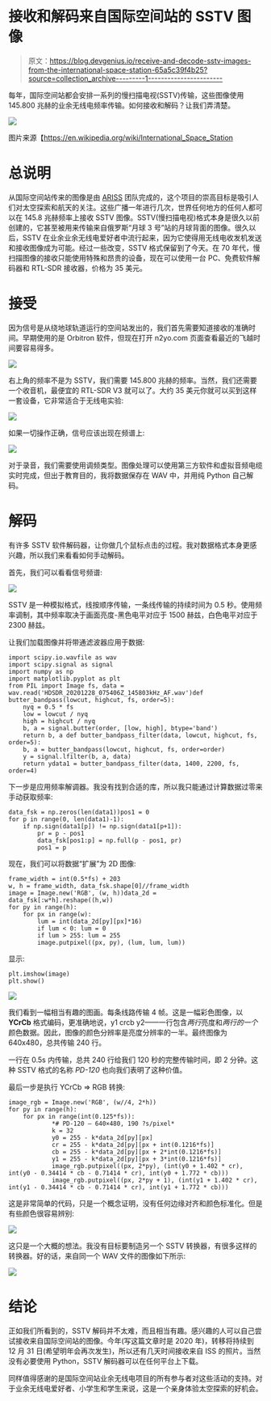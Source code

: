# 接收和解码来自国际空间站的 SSTV 图像

> 原文：<https://blog.devgenius.io/receive-and-decode-sstv-images-from-the-international-space-station-65a5c39f4b25?source=collection_archive---------1----------------------->

每年，国际空间站都会安排一系列的慢扫描电视(SSTV)传输，这些图像使用 145.800 兆赫的业余无线电频率传输。如何接收和解码？让我们弄清楚。

![](img/ffa26c7ad372437c215bd5f061a356f8.png)

图片来源【https://en.wikipedia.org/wiki/International_Space_Station 

# 总说明

从国际空间站传来的图像是由 [ARISS](https://www.ariss.org) 团队完成的，这个项目的崇高目标是吸引人们对太空探索和航天的关注。这些广播一年进行几次，世界任何地方的任何人都可以在 145.8 兆赫频率上接收 SSTV 图像。SSTV(慢扫描电视)格式本身是很久以前创建的，它甚至被用来传输来自俄罗斯“月球 3 号”站的月球背面的图像。很久以后，SSTV 在业余业余无线电爱好者中流行起来，因为它使得用无线电收发机发送和接收图像成为可能。经过一些改变，SSTV 格式保留到了今天。在 70 年代，慢扫描图像的接收只能使用特殊和昂贵的设备，现在可以使用一台 PC、免费软件解码器和 RTL-SDR 接收器，价格为 35 美元。

# 接受

因为信号是从绕地球轨道运行的空间站发出的，我们首先需要知道接收的准确时间。早期使用的是 Orbitron 软件，但现在打开 n2yo.com 页面查看最近的飞越时间要容易得多。

![](img/9b44ae3a1cd67d42d93bcee9fde90cfe.png)

右上角的频率不是为 SSTV，我们需要 145.800 兆赫的频率。当然，我们还需要一个收音机，最便宜的 RTL-SDR V3 就可以了。大约 35 美元你就可以买到这样一套设备，它非常适合于无线电实验:

![](img/05d35814ca960690b0ebe244fa5bce44.png)

如果一切操作正确，信号应该出现在频谱上:

![](img/9647666dc53ab8d27de75414abb2ba6f.png)

对于录音，我们需要使用调频类型。图像处理可以使用第三方软件和虚拟音频电缆实时完成，但出于教育目的，我将数据保存在 WAV 中，并用纯 Python 自己解码。

# 解码

有许多 SSTV 软件解码器，让你做几个鼠标点击的过程。我对数据格式本身更感兴趣，所以我们来看看如何手动解码。

首先，我们可以看看信号频谱:

![](img/af934d3df75a5ef4209940bd4fcf6c81.png)

SSTV 是一种模拟格式，线按顺序传输，一条线传输的持续时间为 0.5 秒。使用频率调制，其中频率取决于画面亮度-黑色电平对应于 1500 赫兹，白色电平对应于 2300 赫兹。

让我们加载图像并将带通滤波器应用于数据:

```
import scipy.io.wavfile as wav
import scipy.signal as signal
import numpy as np
import matplotlib.pyplot as plt
from PIL import Image fs, data = wav.read('HDSDR_20201228_075406Z_145803kHz_AF.wav')def butter_bandpass(lowcut, highcut, fs, order=5):
    nyq = 0.5 * fs
    low = lowcut / nyq
    high = highcut / nyq
    b, a = signal.butter(order, [low, high], btype='band')
    return b, a def butter_bandpass_filter(data, lowcut, highcut, fs, order=5):
    b, a = butter_bandpass(lowcut, highcut, fs, order=order)
    y = signal.lfilter(b, a, data)
    return ydata1 = butter_bandpass_filter(data, 1400, 2200, fs, order=4)
```

下一步是应用频率解调器。我没有找到合适的库，所以我只能通过计算数据过零来手动获取频率:

```
data_fsk = np.zeros(len(data1))pos1 = 0
for p in range(0, len(data1)-1):
    if np.sign(data1[p]) != np.sign(data1[p+1]):
        pr = p - pos1
        data_fsk[pos1:p] = np.full(p - pos1, pr)
        pos1 = p
```

现在，我们可以将数据“扩展”为 2D 图像:

```
frame_width = int(0.5*fs) + 203
w, h = frame_width, data_fsk.shape[0]//frame_width
image = Image.new('RGB', (w, h))data_2d = data_fsk[:w*h].reshape((h,w))
for py in range(h):
    for px in range(w):
        lum = int(data_2d[py][px]*16)
        if lum < 0: lum = 0
        if lum > 255: lum = 255
        image.putpixel((px, py), (lum, lum, lum))
```

显示:

```
plt.imshow(image)
plt.show()
```

![](img/b48ecad9a5365b5872fd4cd6e6d48086.png)

我们看到一幅相当有趣的图画。每条线路传输 4 帧。这是一幅彩色图像，以 **YCrCb** 格式编码，更准确地说，y1 crcb y2——一行包含*两行*亮度和*两行的一个*颜色数据。因此，图像的颜色分辨率是亮度分辨率的一半。最终图像为 640x480，总共传输 240 行。

一行在 0.5s 内传输，总共 240 行给我们 120 秒的完整传输时间，即 2 分钟。这种 SSTV 格式的名称 *PD-120* 也向我们表明了这种价值。

最后一步是执行 YCrCb => RGB 转换:

```
image_rgb = Image.new('RGB', (w//4, 2*h))
for py in range(h):
    for px in range(int(0.125*fs)):
            *# PD-120 – 640×480, 190 ?s/pixel*
            k = 32
            y0 = 255 - k*data_2d[py][px]
            cr = 255 - k*data_2d[py][px + int(0.1216*fs)]
            cb = 255 - k*data_2d[py][px + 2*int(0.1216*fs)]
            y1 = 255 - k*data_2d[py][px + 3*int(0.1216*fs)]
            image_rgb.putpixel((px, 2*py), (int(y0 + 1.402 * cr), int(y0 - 0.34414 * cb - 0.71414 * cr), int(y0 + 1.772 * cb)))
            image_rgb.putpixel((px, 2*py + 1), (int(y1 + 1.402 * cr), int(y1 - 0.34414 * cb - 0.71414 * cr), int(y1 + 1.772 * cb)))
```

这是非常简单的代码，只是一个概念证明，没有任何边缘对齐和颜色标准化。但是有些颜色很容易辨别:

![](img/29299ace3166abf6f94ad28d590e5e5c.png)

这只是一个大概的想法。我没有目标要制造另一个 SSTV 转换器，有很多这样的转换器。好的话，来自同一个 WAV 文件的图像如下所示:

![](img/617837dc2715b3b326128a857b871449.png)

# 结论

正如我们所看到的，SSTV 解码并不太难，而且相当有趣。感兴趣的人可以自己尝试接收来自国际空间站的图像。今年(写这篇文章时是 2020 年)，转移将持续到 12 月 31 日(希望明年会再次发生)，所以还有几天时间接收来自 ISS 的照片。当然没有必要使用 Python，SSTV 解码器可以在任何平台上下载。

同样值得感谢的是国际空间站业余无线电项目的所有参与者对这些活动的支持。对于业余无线电爱好者、小学生和学生来说，这是一个亲身体验太空探索的好机会。